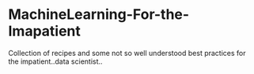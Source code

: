 # MachineLearning-For-the-Imapatient
Collection of recipes and some not so well understood best practices for the impatient..data scientist..
